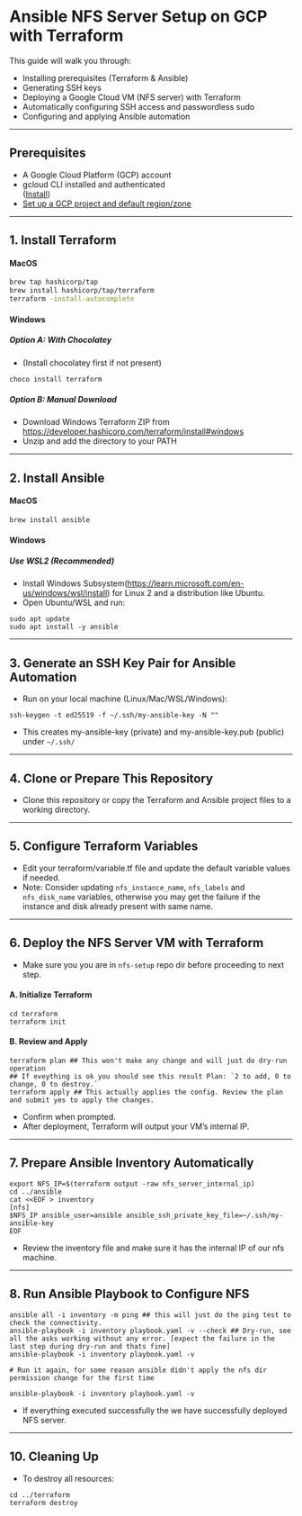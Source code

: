 # Ansible NFS Server Setup on GCP with Terraform

This guide will walk you through:

- Installing prerequisites (Terraform & Ansible)
- Generating SSH keys
- Deploying a Google Cloud VM (NFS server) with Terraform
- Automatically configuring SSH access and passwordless sudo
- Configuring and applying Ansible automation

---

## Prerequisites

- A Google Cloud Platform (GCP) account
- gcloud CLI installed and authenticated  
  ([Install](https://cloud.google.com/sdk/docs/install))
- [Set up a GCP project and default region/zone](https://cloud.google.com/sdk/docs/initializing)

---

## 1. Install Terraform

#### MacOS

```sh
brew tap hashicorp/tap
brew install hashicorp/tap/terraform
terraform -install-autocomplete
```

#### Windows
##### Option A: With Chocolatey

- (Install chocolatey first if not present)
```powershell
choco install terraform
```
##### Option B: Manual Download
- Download Windows Terraform ZIP from https://developer.hashicorp.com/terraform/install#windows
- Unzip and add the directory to your PATH
---

## 2. Install Ansible

#### MacOS

```sh
brew install ansible
```

#### Windows

##### Use WSL2 (Recommended)

- Install Windows Subsystem(https://learn.microsoft.com/en-us/windows/wsl/install) for Linux 2 and a distribution like Ubuntu.
- Open Ubuntu/WSL and run:
```
sudo apt update
sudo apt install -y ansible
```
---

## 3. Generate an SSH Key Pair for Ansible Automation

- Run on your local machine (Linux/Mac/WSL/Windows):
```
ssh-keygen -t ed25519 -f ~/.ssh/my-ansible-key -N ""
```
- This creates my-ansible-key (private) and my-ansible-key.pub (public) under `~/.ssh/`

---

## 4. Clone or Prepare This Repository
- Clone this repository or copy the Terraform and Ansible project files to a working directory.

---

## 5. Configure Terraform Variables

- Edit your terraform/variable.tf file and update the default variable values if needed. 
- Note: Consider updating `nfs_instance_name`, `nfs_labels` and `nfs_disk_name` variables, otherwise you may get the failure if the instance and disk already present with same name.

---

## 6. Deploy the NFS Server VM with Terraform

- Make sure you you are in `nfs-setup` repo dir before proceeding to next step.

#### A. Initialize Terraform
```
cd terraform
terraform init
```
#### B. Review and Apply
```
terraform plan ## This won't make any change and will just do dry-run operation
## If eveything is ok you should see this result Plan: `2 to add, 0 to change, 0 to destroy.`
terraform apply ## This actually applies the config. Review the plan and submit yes to apply the changes. 
```
- Confirm when prompted.
- After deployment, Terraform will output your VM’s internal IP.

---

## 7. Prepare Ansible Inventory Automatically
```
export NFS_IP=$(terraform output -raw nfs_server_internal_ip)
cd ../ansible
cat <<EOF > inventory
[nfs]
$NFS_IP ansible_user=ansible ansible_ssh_private_key_file=~/.ssh/my-ansible-key
EOF
```
- Review the inventory file and make sure it has the internal IP of our nfs machine.

---

## 8. Run Ansible Playbook to Configure NFS
```
ansible all -i inventory -m ping ## this will just do the ping test to check the connectivity.
ansible-playbook -i inventory playbook.yaml -v --check ## Dry-run, see all the asks working without any error. [expect the failure in the last step during dry-run and thats fine]
ansible-playbook -i inventory playbook.yaml -v

# Run it again, for some reason ansible didn't apply the nfs dir permission change for the first time 

ansible-playbook -i inventory playbook.yaml -v
```
- If everything executed successfully the we have successfully deployed NFS server.

---

## 10. Cleaning Up
- To destroy all resources:
```
cd ../terraform
terraform destroy
```
